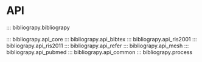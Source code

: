 # API

::: bibliograpy.bibliograpy

::: bibliograpy.api_core
::: bibliograpy.api_bibtex
::: bibliograpy.api_ris2001
::: bibliograpy.api_ris2011
::: bibliograpy.api_refer
::: bibliograpy.api_mesh
::: bibliograpy.api_pubmed
::: bibliograpy.api_common
::: bibliograpy.process
